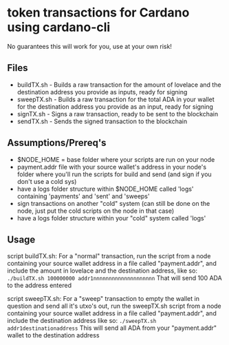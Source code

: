 # token transactions for Cardano using cardano-cli

No guarantees this will work for you, use at your own risk!

## Files

- buildTX.sh - Builds a raw transaction for the amount of lovelace and the destination address you provide as inputs, ready for signing
- sweepTX.sh - Builds a raw transaction for the total ADA in your wallet for the destination address you provide as an input, ready for signing
- signTX.sh - Signs a raw transaction, ready to be sent to the blockchain
- sendTX.sh - Sends the signed transaction to the blockchain

## Assumptions/Prereq's

- $NODE_HOME = base folder where your scripts are run on your node
- payment.addr file with your source wallet's address in your node's folder where you'll run the scripts for build and send (and sign if you don't use a cold sys)
- have a logs folder structure within $NODE_HOME called 'logs' containing 'payments' and 'sent' and 'sweeps'
- sign transactions on another "cold" system (can still be done on the node, just put the cold scripts on the node in that case)
- have a logs folder structure within your "cold" system called 'logs'

## Usage

script buildTX.sh:
For a "normal" transaction, run the script from a node containing your source wallet address in a file called "payment.addr", and include the amount in lovelace and the destination address, like so:
`./buildTX.sh 100000000 addr1nnnnnnnnnnnnnnnnnnnn`
That will send 100 ADA to the address entered

script sweepTX.sh:
For a "sweep" transaction to empty the wallet in question and send all it's utxo's out, run the sweepTX.sh script from a node containing your source wallet address in a file called "payment.addr", and include the destination address like so:
`./sweepTX.sh addr1destinationaddress`
This will send all ADA from your "payment.addr" wallet to the destination address

